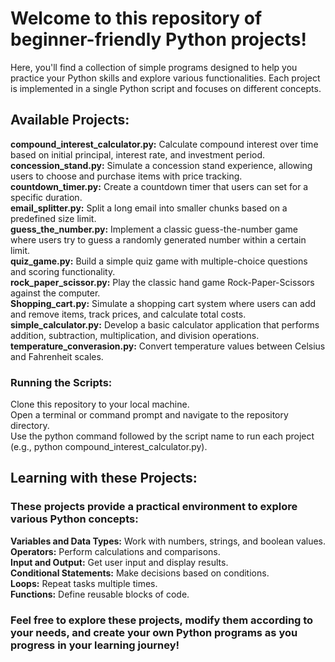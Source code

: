 # **Welcome to this repository of beginner-friendly Python projects!**

Here, you'll find a collection of simple programs designed to help you practice your Python skills and explore various functionalities. Each project is implemented in a single Python script and focuses on different concepts.

## **Available Projects:**

**compound_interest_calculator.py:** Calculate compound interest over time based on initial principal, interest rate, and investment period.  
**concession_stand.py:** Simulate a concession stand experience, allowing users to choose and purchase items with price tracking.  
**countdown_timer.py:** Create a countdown timer that users can set for a specific duration.  
**email_splitter.py:** Split a long email into smaller chunks based on a predefined size limit.  
**guess_the_number.py:** Implement a classic guess-the-number game where users try to guess a randomly generated number within a certain limit.  
**quiz_game.py:** Build a simple quiz game with multiple-choice questions and scoring functionality.  
**rock_paper_scissor.py:** Play the classic hand game Rock-Paper-Scissors against the computer.  
**Shopping_cart.py:** Simulate a shopping cart system where users can add and remove items, track prices, and calculate total costs.  
**simple_calculator.py:** Develop a basic calculator application that performs addition, subtraction, multiplication, and division operations.  
**temperature_converasion.py:** Convert temperature values between Celsius and Fahrenheit scales.  

### Running the Scripts:
Clone this repository to your local machine.  
Open a terminal or command prompt and navigate to the repository directory.  
Use the python command followed by the script name to run each project (e.g., python compound_interest_calculator.py).  


## **Learning with these Projects:**


### **These projects provide a practical environment to explore various Python concepts:**

**Variables and Data Types:** Work with numbers, strings, and boolean values.  
**Operators:** Perform calculations and comparisons.  
**Input and Output:** Get user input and display results.  
**Conditional Statements:** Make decisions based on conditions.  
**Loops:** Repeat tasks multiple times.  
**Functions:** Define reusable blocks of code.  

### Feel free to explore these projects, modify them according to your needs, and create your own Python programs as you progress in your learning journey!
